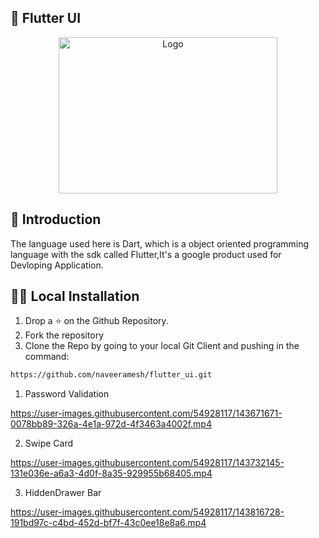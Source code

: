 ## 🎫 Flutter UI   

<p align="center">
  <a href="https://github.com/naveeramesh/fluter_ui">
    <img src="https://user-images.githubusercontent.com/54928117/143818980-1796cdd8-43f2-43c9-915e-d673d77604cb.png" alt="Logo" width="350" height="250">
  </a>
  
## 📝 Introduction
The language used here is Dart, which is a object oriented programming language with the sdk called Flutter,It's a google product used for Devloping Application.

## 🏃‍♀️ Local Installation 
1. Drop a ⭐ on the Github Repository. 
2. Fork the repository 
3. Clone the Repo by going to your local Git Client and pushing in the command: 
```sh
https://github.com/naveeramesh/flutter_ui.git
```

1. Password Validation

https://user-images.githubusercontent.com/54928117/143671671-0078bb89-326a-4e1a-972d-4f3463a4002f.mp4


2. Swipe Card


https://user-images.githubusercontent.com/54928117/143732145-131e036e-a6a3-4d0f-8a35-929955b68405.mp4

3. HiddenDrawer Bar


https://user-images.githubusercontent.com/54928117/143816728-191bd97c-c4bd-452d-bf7f-43c0ee18e8a6.mp4



